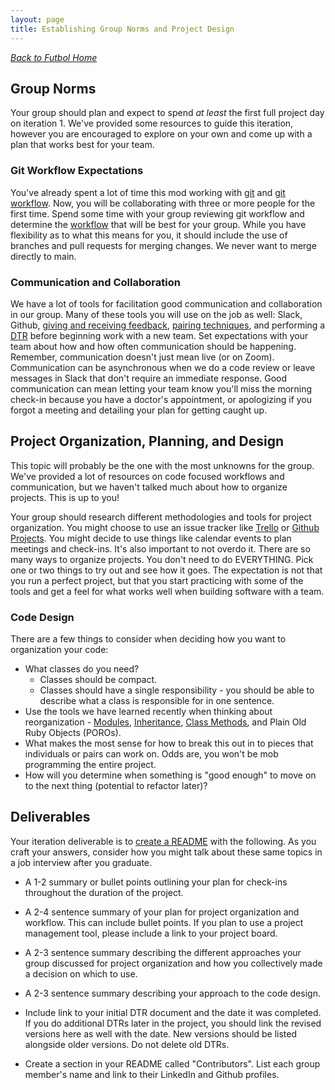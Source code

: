 ```yaml
---
layout: page
title: Establishing Group Norms and Project Design
---
```


_[Back to Futbol Home](../index)_

## Group Norms
Your group should plan and expect to spend _at least_ the first full project day on iteration 1. We've provided some resources to guide this iteration, however you are encouraged to explore on your own and come up with a plan that works best for your team.

### Git Workflow Expectations
You've already spent a lot of time this mod working with [git](https://curriculum.turing.edu/module1/lessons/git_and_github) and [git workflow](https://frontend.turing.edu/lessons/module-1/git-collaboration.html). Now, you will be collaborating with three or more people for the first time. Spend some time with your group reviewing git workflow and determine the [workflow](https://curriculum.turing.edu/module1/lessons/git_for_pairs) that will be best for your group. While you have flexibility as to what this means for you, it should include the use of branches and pull requests for merging changes. We never want to merge directly to main.


### Communication and Collaboration
We have a lot of tools for facilitation good communication and collaboration in our group. Many of these tools you will use on the job as well: Slack, Github, [giving and receiving feedback](https://docs.google.com/presentation/d/1nphMrfO_8TYzZ5hbP4w5Fp0zQzKDf4JFwMB4om9pt4M/edit?usp=sharing), [pairing techniques](https://docs.google.com/presentation/d/16kBalLWirvCLzoZriOaldxUgLlDqrFahbD9RJS0AlX8/edit?usp=sharing), and performing a [DTR](https://docs.google.com/document/d/1HFWSZExSWgGJdqLkEH4DXs-z1gZxMNkv4n1NO9U1eJU/copy) before beginning work with a new team. Set expectations with your team about how and how often communication should be happening. Remember, communication doesn't just mean live (or on Zoom). Communication can be asynchronous when we do a code review or leave messages in Slack that don't require an immediate response. Good communication can mean letting your team know you'll miss the morning check-in because you have a doctor's appointment, or apologizing if you forgot a meeting and detailing your plan for getting caught up.

## Project Organization, Planning, and Design

This topic will probably be the one with the most unknowns for the group. We've provided a lot of resources on code focused workflows and communication, but we haven't talked much about how to organize projects. This is up to you!

Your group should research different methodologies and tools for project organization. You might choose to use an issue tracker like [Trello](https://trello.com/en) or [Github Projects](https://docs.github.com/en/issues/planning-and-tracking-with-projects). You might decide to use things like calendar events to plan meetings and check-ins. It's also important to not overdo it. There are so many ways to organize projects. You don't need to do EVERYTHING. Pick one or two things to try out and see how it goes. The expectation is not that you run a perfect project, but that you start practicing with some of the tools and get a feel for what works well when building software with a team.

### Code Design

There are a few things to consider when deciding how you want to organization your code:

* What classes do you need?
  * Classes should be compact.
  * Classes should have a single responsibility - you should be able to describe what a class is responsible for in one sentence.
* Use the tools we have learned recently when thinking about reorganization - [Modules](https://curriculum.turing.edu/module1/lessons/modules), [Inheritance](https://curriculum.turing.edu/module1/lessons/inheritance), [Class Methods](https://curriculum.turing.edu/module1/lessons/class_methods), and Plain Old Ruby Objects (POROs).
* What makes the most sense for how to break this out in to pieces that individuals or pairs can work on. Odds are, you won't be mob programming the entire project.
* How will you determine when something is "good enough" to move on to the next thing (potential to refactor later)?

## Deliverables
Your iteration deliverable is to [create a README](https://curriculum.turing.edu/module1/lessons/writing_a_readme) with the following. As you craft your answers, consider how you might talk about these same topics in a job interview after you graduate.

* A 1-2 summary or bullet points outlining your plan for check-ins throughout the duration of the project.

* A 2-4 sentence summary of your plan for project organization and workflow. This can include bullet points. If you plan to use a project management tool, please include a link to your project board.

* A 2-3 sentence summary describing the different approaches your group discussed for project organization and how you collectively made a decision on which to use.

* A 2-3 sentence summary describing your approach to the code design.

* Include link to your initial DTR document and the date it was completed. If you do additional DTRs later in the project, you should link the revised versions here as well with the date. New versions should be listed alongside older versions. Do not delete old DTRs.

* Create a section in your README called "Contributors". List each group member's name and link to their LinkedIn and Github profiles.
